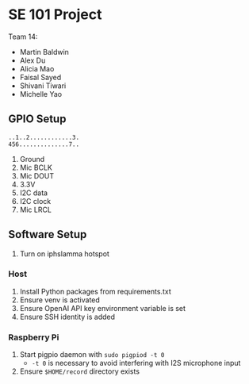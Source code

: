 # SE 101 Project

Team 14:
- Martin Baldwin
- Alex Du
- Alicia Mao
- Faisal Sayed
- Shivani Tiwari
- Michelle Yao

## GPIO Setup

```
..1..2............3.
456..............7..
```
1. Ground
2. Mic BCLK
3. Mic DOUT
4. 3.3V
5. I2C data
6. I2C clock
7. Mic LRCL

## Software Setup

1. Turn on iphslamma hotspot

### Host
1. Install Python packages from requirements.txt
2. Ensure venv is activated
3. Ensure OpenAI API key environment variable is set
4. Ensure SSH identity is added

### Raspberry Pi
1. Start pigpio daemon with `sudo pigpiod -t 0`
   - `-t 0` is necessary to avoid interfering with I2S microphone input
2. Ensure `$HOME/record` directory exists
